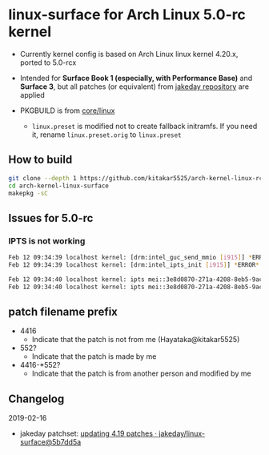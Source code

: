 # linux-surface for Arch Linux 5.0-rc kernel

- Currently kernel config is based on Arch Linux linux kernel 4.20.x, ported to 5.0-rcx

- Intended for **Surface Book 1 (especially, with Performance Base)** and **Surface 3**, but all patches (or equivalent) from [jakeday repository](https://github.com/jakeday/linux-surface) are applied

- PKGBUILD is from [core/linux](https://git.archlinux.org/svntogit/packages.git/?h=packages/linux)
	- `linux.preset` is modified not to create fallback initramfs. If you need it, rename `linux.preset.orig` to `linux.preset`



## How to build

```bash
git clone --depth 1 https://github.com/kitakar5525/arch-kernel-linux-rc50-surface
cd arch-kernel-linux-surface
makepkg -sC
```



## Issues for 5.0-rc

### IPTS is not working

```bash
Feb 12 09:34:39 localhost kernel: [drm:intel_guc_send_mmio [i915]] *ERROR* MMIO: GuC action 0x10 failed with error -5 0xf000f000
Feb 12 09:34:39 localhost kernel: [drm:intel_ipts_init [i915]] *ERROR* i915_guc_ipts_submission_enable failed : -5

Feb 12 09:34:40 localhost kernel: ipts mei::3e8d0870-271a-4208-8eb5-9acb9402ae04:0F: open gpu error : -5
Feb 12 09:34:40 localhost kernel: ipts mei::3e8d0870-271a-4208-8eb5-9acb9402ae04:0F: error in handling resp msg
```



## patch filename prefix

- 4416
	- Indicate that the patch is not from me (Hayataka@kitakar5525)
- 552?
	- Indicate that the patch is made by me
- 4416-*552?
	- Indicate that the patch is from another person and modified by me



## Changelog

2019-02-16
-  jakeday patchset: [updating 4.19 patches · jakeday/linux-surface@5b7dd5a](https://github.com/jakeday/linux-surface/commit/5b7dd5a7a9967c34f04c7108f5c7fbe326e261e2)
